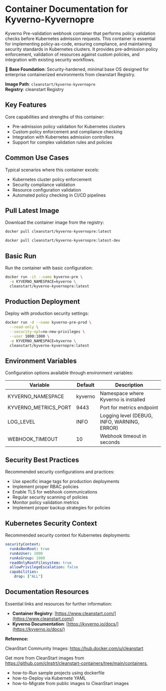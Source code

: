 # Container Documentation for Kyverno-Kyvernopre

Kyverno Pre-validation webhook container that performs policy validation checks before Kubernetes admission requests. This container is essential for implementing policy-as-code, ensuring compliance, and maintaining security standards in Kubernetes clusters. It provides pre-admission policy enforcement, validation of resources against custom policies, and integration with existing security workflows.

📌 **Base Foundation**: Security-hardened, minimal base OS designed for enterprise containerized environments from cleanstart Registry.

**Image Path**: `cleanstart/kyverno-kyvernopre`  
**Registry**: cleanstart Registry

## Key Features

Core capabilities and strengths of this container:

- Pre-admission policy validation for Kubernetes clusters
- Custom policy enforcement and compliance checking
- Integration with Kubernetes admission controllers
- Support for complex validation rules and policies

## Common Use Cases

Typical scenarios where this container excels:

- Kubernetes cluster policy enforcement
- Security compliance validation
- Resource configuration validation
- Automated policy checking in CI/CD pipelines

## Pull Latest Image

Download the container image from the registry:

```bash
docker pull cleanstart/kyverno-kyvernopre:latest
```

```bash
docker pull cleanstart/kyverno-kyvernopre:latest-dev
```

## Basic Run

Run the container with basic configuration:

```bash
docker run -it --name kyverno-pre \
  -e KYVERNO_NAMESPACE=kyverno \
  cleanstart/kyverno-kyvernopre:latest
```

## Production Deployment

Deploy with production security settings:

```bash
docker run -d --name kyverno-pre-prod \
  --read-only \
  --security-opt=no-new-privileges \
  --user 1000:1000 \
  -e KYVERNO_NAMESPACE=kyverno \
  cleanstart/kyverno-kyvernopre:latest
```

## Environment Variables

Configuration options available through environment variables:

| Variable | Default | Description |
|----------|---------|-------------|
| KYVERNO_NAMESPACE | kyverno | Namespace where Kyverno is installed |
| KYVERNO_METRICS_PORT | 9443 | Port for metrics endpoint |
| LOG_LEVEL | INFO | Logging level (DEBUG, INFO, WARNING, ERROR) |
| WEBHOOK_TIMEOUT | 10 | Webhook timeout in seconds |

## Security Best Practices

Recommended security configurations and practices:

- Use specific image tags for production deployments
- Implement proper RBAC policies
- Enable TLS for webhook communications
- Regular security scanning of policies
- Monitor policy validation metrics
- Implement proper backup strategies for policies

## Kubernetes Security Context

Recommended security context for Kubernetes deployments:

```yaml
securityContext:
  runAsNonRoot: true
  runAsUser: 1000
  runAsGroup: 1000
  readOnlyRootFilesystem: true
  allowPrivilegeEscalation: false
  capabilities:
    drop: ["ALL"]
```

## Documentation Resources

Essential links and resources for further information:

- **Container Registry**: [https://www.cleanstart.com/](https://www.cleanstart.com/)
- **Kyverno Documentation**: [https://kyverno.io/docs/](https://kyverno.io/docs/)

**Reference:**

CleanStart Community Images: https://hub.docker.com/u/cleanstart 

Get more from CleanStart images from https://github.com/clnstrt/cleanstart-containers/tree/main/containers⁠, 

  -  how-to-Run sample projects using dockerfile 
  -  how-to-Deploy via Kubernete YAML 
  -  how-to-Migrate from public images to CleanStart images